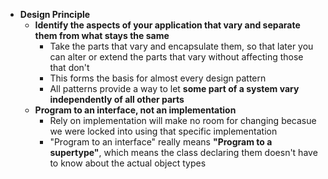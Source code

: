 - **Design Principle**
  - **Identify the aspects of your application that vary and separate them from what stays the same**
    - Take the parts that vary and encapsulate them, so that later you can alter or extend the parts that vary without affecting those that don't
    - This forms the basis for almost every design pattern
    - All patterns provide a way to let **some part of a system vary independently of all other parts**
  - **Program to an interface, not an implementation**
    - Rely on implementation will make no room for changing becasue we were locked into using that specific implementation
    - "Program to an interface" really means **"Program to a supertype"**, which means the class declaring them doesn't have to know about the actual object types
